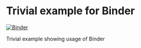 # Trivial example for Binder
[![Binder](https://mybinder.org/badge_logo.svg)](https://mybinder.org/v2/gh/LukasGab/Maxent-performance-metrics/master?urlpath=https%3A%2F%2Fgithub.com%2FLukasGab%2FMaxent-performance-metrics%2Fblob%2Fmaster%2Fscript_example.R)

Trivial example showing usage of Binder 
